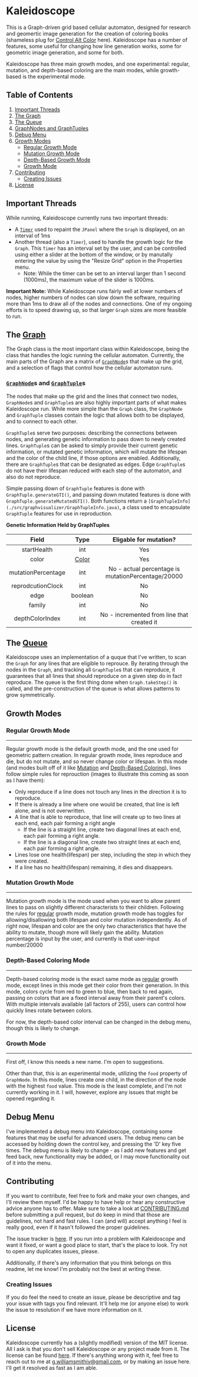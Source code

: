 # Kaleidoscope
This is a Graph-driven grid based cellular automaton, designed for research and geomertic image generation for the creation of coloring 
books (shameless plug for [Control Alt Color](https://www.amazon.com/Control-Alt-Color-Shayne-Alexander/dp/1545421331/ref=sr_1_1?ie=UTF8&qid=1500386753&sr=8-1&keywords=control+alt+color) here). Kaleidoscope has a number of features, some useful for changing how line generation works, some for geometric image generation, and some for both.

Kaleidoscope has three main growth modes, and one experimental: regular, mutation, and depth-based coloring are the main modes, while growth-based is the experimental mode.

## Table of Contents

1. [Important Threads](#important-threads)
2. [The Graph](#the-graph)
3. [The Queue](#the-queue)
4. [GraphNodes and GraphTuples](#graphnodes-and-graphtuples)
5. [Debug Menu](#debug-menu)
6. [Growth Modes](#growth-modes)
   * [Regular Growth Mode](#regular-growth-mode)
   * [Mutation Growth Mode](#mutation-growth-mode)
   * [Depth-Based Growth Mode](#depth-based-growth-mode)
   * [Growth Mode](#growth-mode)
7. [Contributing](#contributing)
   * [Creating Issues](#creating-issues)
8. [License](#license)


## Important Threads

While running, Kaleidoscope currently runs two important threads:
*  A [`Timer`](https://docs.oracle.com/javase/7/docs/api/java/util/Timer.html) used to repaint the `JPanel` where the `Graph` is displayed, on an interval of 1ms
*  Another thread (also a `Timer`), used to handle the growth logic for the `Graph`. This `Timer` has an interval set by the user, and can be controlled using either a slider at the bottom of the window, or by manutally entering the value by using the "Resize Grid" option in the Properties menu.
    * Note: While the timer can be set to an interval larger than 1 second (1000ms), the maximum value of the slider is 
    1000ms.
    
**Important Note:** While Kaleidoscope runs fairly well at lower numbers of nodes, higher numbers of nodes can slow down the software,  requiring more than 1ms to draw all of the nodes and connections. One of my ongoing efforts is to speed drawing up, so that larger `Graph`  sizes are more feasible to run.

## The [Graph](./src/graphvisualizer/Graph.java)

The Graph class is the most important class within Kaleidoscope, being the class that handles the logic running the cellular automaton. Currently, the main parts of the Graph are a matrix of [`GraphNode`](./src/graphvisualizer)s that make up the grid, and a selection of flags that control how the cellular automaton runs.

### [`GraphNode`](./src/graphvisualizer/GraphNode.java)s and [`GraphTuple`](./src.graphvisualizer/GraphTuple)s

The nodes that make up the grid and the lines that connect two nodes, `GraphNode`s and `GraphTuple`s are also highly important parts of what makes Kaleidoscope run. While more simple than the `Graph` class, the `GraphNode` and `GraphTuple` classes contain the logic that allows both to be displayed, and to connect to each other.

`GraphTuple`s serve two purposes: describing the connections between nodes, and generating genetic information to pass down to newly created lines. `GraphTuple`s can be asked to simply provide their current genetic information, or mutated genetic information, which will mutate the lifespan and the color of the child line, if those options are enabled. Additionally, there are `GraphTuple`s that can be designated as edges. Edge `GraphTuple`s do not have their lifespan reduced with each step of the automaton, and also do not reproduce.

Simple passing down of `GraphTuple` features is done with `GraphTuple.generateGTI()`, and passing down mutated features is done with `GraphTuple.generateMutatedGTI()`. Both functions return a `[GraphTupleInfo](./src/graphvisualizer/GraphTupleInfo.java)`, a class used to encapsulate `GraphTuple` features for use in reproduction.

**Genetic Information Held by GraphTuples**

 Field | Type | Eligable for mutation?
 :---: | :---: | :---:
 startHealth | int | Yes
 color | [Color](https://docs.oracle.com/javase/7/docs/api/java/awt/Color.html)| Yes
 mutationPercentage | int | No - actual percentage is mutationPercentage/20000
 reprodcutionClock | int | No
 edge | boolean | No
 family | int | No
 depthColorIndex | int | No - incremented from line that created it
 
## The [Queue](./src/graphvisualizer/MyQueue.java)

Kaleidoscope uses an implementation of a quque that I've written, to scan the `Graph` for any lines that are eligible to reprouce. By iterating through the nodes in the `Graph`, and tracking all `GraphTuple`s that can reproduce, it guarantees that all lines that should reproduce on a given step do in fact reproduce. The queue is the first thing done when `Graph.takeStep()` is called, and the pre-construction of the queue is what allows patterns to grow symmetrically. 
 
## Growth Modes
 
### Regular Growth Mode
---

Regular growth mode is the default growth mode, and the one used for geometric pattern creation. In regular growth mode, lines reproduce and die, but do not mutate, and so never change color or lifespan. In this mode (and modes built off of it like [Mutation](#mutation-growth-mode) and [Depth-Based Coloring](#depth-based-coloring-mode)), lines follow simple rules for reprouction (images to illustrate this coming as soon as I have them):
 
* Only reproduce if a line does not touch any lines in the direction it is to reproduce.
* If there is already a line where one would be created, that line is left alone, and is not overwritten.
* A line that is able to reproduce, that line will create up to two lines at each end, each pair forming a right angle
  * If the line is a straight line, create two diagonal lines at each end, each pair forming a right angle.
  * If the line is a diagonal line, create two straight lines at each end, each pair forming a right angle.
* Lines lose one health(lifespan) per step, including the step in which they were created.
* If a line has no health(lifespan) remaining, it dies and disappears.

### Mutation Growth Mode
---

Mutation growth mode is the mode used when you want to allow parent lines to pass on slightly different characterists to their children. Following the rules for [regular](#regular-growth-mode) growth mode, mutation growth mode has toggles for allowing/disallowing both lifespan and color mutation independently. As of right now, lifespan and color are the only two characteristics that have the ability to mutate, though more will likely gain the ability. Mutation percentage is input by the user, and currently is that user-input number/20000

### Depth-Based Coloring Mode
---

Depth-based coloring mode is the exact same mode as [regular](#regular-growth-mode) growth mode, except lines in this mode get their color from their generation. In this mode, colors cycle from red to green to blue, then back to red again, passing on colors that are a fixed interval away from their parent's colors. With multiple intervals available (all factors of 255), users can control how quickly lines rotate between colors.

For now, the depth-based color interval can be changed in the debug menu, though this is likely to change.

### Growth Mode
---

First off, I know this needs a new name. I'm open to suggestions.

Other than that, this is an experimental mode, utilizing the `food` property of `GraphNode`. In this mode, lines create one child, in the direction of the node with the highest `food` value. This mode is the least complete, and I'm not currently working in it. I will, however, explore any issues that might be opened regarding it.

## Debug Menu

I've implemented a debug menu into Kaleidoscope, containing some features that may be useful for advanced users. The debug menu can be accessed by holding down the control key, and pressing the 'D' key five times. The debug menu is likely to change - as I add new features and get feed back, new functionality may be added, or I may move functionality out of it into the menu.

## Contributing

If you want to contribute, feel free to fork and make your own changes, and I'll review them myself. I'd be happy to have help or hear any constructive advice anyone has to offer. Make sure to take a look at [CONTRIBUTING.md](./CONTRIBUTING.md) before submitting a pull request, but do keep in mind that those are guidelines, not hard and fast rules. I can (and will) accept anything I feel is really good, even if it hasn't followed the proper guidelines.

The issue tracker is [here](https://github.com/gwilliamsmith/GraphVisualizer/issues). If you run into a problem with Kaleidoscope and want it fixed, or want a good place to start, that's the place to look. Try not to open any duplicates issues, please.

Additionally, if there's any information that you think belongs on this readme, let me know! I'm probably not the best at writing these.

### Creating Issues

If you do feel the need to create an issue, please be descriptive and tag your issue with tags you find relevant. It'll help me (or anyone else) to work the issue to resolution if we have more information on it.

## License

Kaleidoscope currently has a (slightly modified) version of the MIT license. All I ask is that you don't sell Kaleidoscope or any project made from it. The license can be found [here](./license). If there's anything wrong with it, feel free to reach out to me at g.williamsmithiv@gmail.com, or by making an issue here. I'll get it resolved as fast as I am able.
